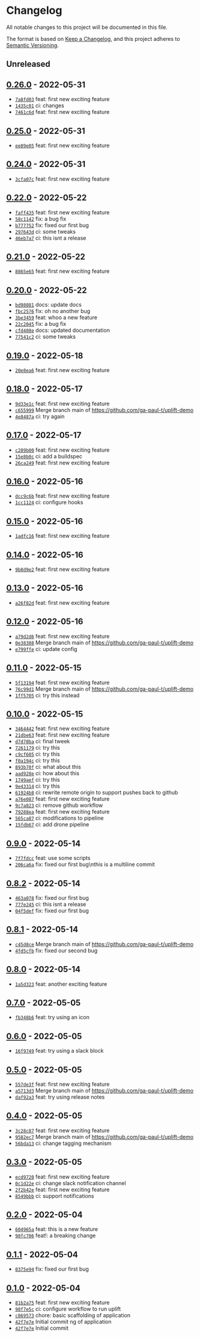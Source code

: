 # Changelog

All notable changes to this project will be documented in this file.

The format is based on [Keep a Changelog](https://keepachangelog.com/en/1.0.0/), and this project adheres to [Semantic Versioning](https://semver.org/spec/v2.0.0.html).

## Unreleased

## [0.26.0](https://github.com/ga-paul-t/uplift-demo/releases/tag/0.26.0) - 2022-05-31

- [`7a8fd03`](https://github.com/ga-paul-t/uplift-demo/commit/7a8fd032c3c7093ea8135634148860b32c24602a) feat: first new exciting feature
- [`1435c01`](https://github.com/ga-paul-t/uplift-demo/commit/1435c01f939d676037c57d7e5d5cbf884de5f9a6) ci: changes
- [`7461c6d`](https://github.com/ga-paul-t/uplift-demo/commit/7461c6da94b0dee40c0f085fd2a7dd204ccf47a8) feat: first new exciting feature

## [0.25.0](https://github.com/ga-paul-t/uplift-demo/releases/tag/0.25.0) - 2022-05-31

- [`ee89e05`](https://github.com/ga-paul-t/uplift-demo/commit/ee89e0594909b4f7e341c5a5e346fce742388150) feat: first new exciting feature

## [0.24.0](https://github.com/ga-paul-t/uplift-demo/releases/tag/0.24.0) - 2022-05-31

- [`3cfa07c`](https://github.com/ga-paul-t/uplift-demo/commit/3cfa07cac53406d2f368f595fc8cd0dc4e7ec821) feat: first new exciting feature

## [0.22.0](https://github.com/ga-paul-t/uplift-demo/releases/tag/0.22.0) - 2022-05-22

- [`faff435`](https://github.com/ga-paul-t/uplift-demo/commit/faff4358526c35489f8f50d23abb90f5b430cf48) feat: first new exciting feature
- [`58c1142`](https://github.com/ga-paul-t/uplift-demo/commit/58c11429336c6810b8a0a508f3a56f99bfee5d66) fix: a bug fix
- [`b777752`](https://github.com/ga-paul-t/uplift-demo/commit/b777752c5e90a197f2255dd51e052cd535f9368a) fix: fixed our first bug
- [`297643d`](https://github.com/ga-paul-t/uplift-demo/commit/297643d47c31a63cf6335b37a6c8de03cc894e10) ci: some tweaks
- [`46eb7a7`](https://github.com/ga-paul-t/uplift-demo/commit/46eb7a758150a0585457e472ebb15096deb89bce) ci: this isnt a release

## [0.21.0](https://github.com/ga-paul-t/uplift-demo/releases/tag/0.21.0) - 2022-05-22

- [`8865e65`](https://github.com/ga-paul-t/uplift-demo/commit/8865e6554f1837c1f172c0f0b4dfe242972d19f8) feat: first new exciting feature

## [0.20.0](https://github.com/ga-paul-t/uplift-demo/releases/tag/0.20.0) - 2022-05-22

- [`bd98081`](https://github.com/ga-paul-t/uplift-demo/commit/bd980811e9d50c1e705f257cd2fbd55437cd6003) docs: update docs
- [`fbc2576`](https://github.com/ga-paul-t/uplift-demo/commit/fbc2576d5872817f70f81f5fb3ebaf12a8a147ba) fix: oh no another bug
- [`3be3459`](https://github.com/ga-paul-t/uplift-demo/commit/3be34598c3424e7ba09a3e04f6b9cda3eea58de2) feat: whoo a new feature
- [`22c2045`](https://github.com/ga-paul-t/uplift-demo/commit/22c20451b4076437b4d8d913183feef1e9217208) fix: a bug fix
- [`cfd408e`](https://github.com/ga-paul-t/uplift-demo/commit/cfd408e346504148942f873f885abc672b55b6fc) docs: updated documentation
- [`77541c2`](https://github.com/ga-paul-t/uplift-demo/commit/77541c294e9eadf806bbd3e539b53ebe87453942) ci: some tweaks

## [0.19.0](https://github.com/ga-paul-t/uplift-demo/releases/tag/0.19.0) - 2022-05-18

- [`20e8ea6`](https://github.com/ga-paul-t/uplift-demo/commit/20e8ea6bea4a64b389d1670712d930bce35024b8) feat: first new exciting feature

## [0.18.0](https://github.com/ga-paul-t/uplift-demo/releases/tag/0.18.0) - 2022-05-17

- [`9d33e1c`](https://github.com/ga-paul-t/uplift-demo/commit/9d33e1c4ea610fd01532938c2273fd1871e9067e) feat: first new exciting feature
- [`c655999`](https://github.com/ga-paul-t/uplift-demo/commit/c655999cbd5812779393ef9d23e6ed0e4fa6303f) Merge branch main of https://github.com/ga-paul-t/uplift-demo
- [`4e8487a`](https://github.com/ga-paul-t/uplift-demo/commit/4e8487a4a460101978050c2e2cc331e7f88aa464) ci: try again

## [0.17.0](https://github.com/ga-paul-t/uplift-demo/releases/tag/0.17.0) - 2022-05-17

- [`c289b00`](https://github.com/ga-paul-t/uplift-demo/commit/c289b0014fe1bf2e3e9dfb7c90324aca1c82c6fe) feat: first new exciting feature
- [`15e8b0c`](https://github.com/ga-paul-t/uplift-demo/commit/15e8b0c0e8906894ace709dbda4fb3806e882539) ci: add a buildspec
- [`26ca249`](https://github.com/ga-paul-t/uplift-demo/commit/26ca24928cb1ea73277a10f699a8f819f05566a3) feat: first new exciting feature

## [0.16.0](https://github.com/ga-paul-t/uplift-demo/releases/tag/0.16.0) - 2022-05-16

- [`dcc9c6b`](https://github.com/ga-paul-t/uplift-demo/commit/dcc9c6ba6af07382cd5ba17a54403470a19274a0) feat: first new exciting feature
- [`1cc1124`](https://github.com/ga-paul-t/uplift-demo/commit/1cc1124ad31b99a2e596fff1c4eaab80ad78e2c0) ci: configure hooks

## [0.15.0](https://github.com/ga-paul-t/uplift-demo/releases/tag/0.15.0) - 2022-05-16

- [`1adfc16`](https://github.com/ga-paul-t/uplift-demo/commit/1adfc16512a2fd33d1fb8cb6cbbe24909db10ad7) feat: first new exciting feature

## [0.14.0](https://github.com/ga-paul-t/uplift-demo/releases/tag/0.14.0) - 2022-05-16

- [`9b8d9e2`](https://github.com/ga-paul-t/uplift-demo/commit/9b8d9e2668f621ef3563ac9211daf9376ebd8ab6) feat: first new exciting feature

## [0.13.0](https://github.com/ga-paul-t/uplift-demo/releases/tag/0.13.0) - 2022-05-16

- [`a26f82d`](https://github.com/ga-paul-t/uplift-demo/commit/a26f82d585988e7e64dec0150a3375f6c1d1dba2) feat: first new exciting feature

## [0.12.0](https://github.com/ga-paul-t/uplift-demo/releases/tag/0.12.0) - 2022-05-16

- [`a79d2d6`](https://github.com/ga-paul-t/uplift-demo/commit/a79d2d665b16605c1eee83d5d16cf8b81babf634) feat: first new exciting feature
- [`0e38308`](https://github.com/ga-paul-t/uplift-demo/commit/0e38308875400d1562d60c6a3e1d63f9da72f5bf) Merge branch main of https://github.com/ga-paul-t/uplift-demo
- [`e799ffe`](https://github.com/ga-paul-t/uplift-demo/commit/e799ffecc869d4730de5a332ff3f730f0f76f4e3) ci: update config

## [0.11.0](https://github.com/ga-paul-t/uplift-demo/releases/tag/0.11.0) - 2022-05-15

- [`5f13194`](https://github.com/ga-paul-t/uplift-demo/commit/5f13194a32f20afcca3b05e5d864e1515eec38a3) feat: first new exciting feature
- [`76c99d1`](https://github.com/ga-paul-t/uplift-demo/commit/76c99d1fceb3802de4976d9d8bc66a88c7118328) Merge branch main of https://github.com/ga-paul-t/uplift-demo
- [`1ff5705`](https://github.com/ga-paul-t/uplift-demo/commit/1ff5705cdea70d867f8fc41d0c20286e607ce5a0) ci: try this instead

## [0.10.0](https://github.com/ga-paul-t/uplift-demo/releases/tag/0.10.0) - 2022-05-15

- [`3464442`](https://github.com/ga-paul-t/uplift-demo/commit/34644424e5e3982c8253262ae78260b80b07bd68) feat: first new exciting feature
- [`21dbe63`](https://github.com/ga-paul-t/uplift-demo/commit/21dbe6359272adf4392cfd3a497444fa102151ee) feat: first new exciting feature
- [`d7d70ba`](https://github.com/ga-paul-t/uplift-demo/commit/d7d70ba4ba0cbafd65ea2d58e0f52135969b3f43) ci: final tweek
- [`7261179`](https://github.com/ga-paul-t/uplift-demo/commit/72611793316a30a48bce9254ce691d76d26d0e60) ci: try this
- [`c9cf605`](https://github.com/ga-paul-t/uplift-demo/commit/c9cf605d676ac860031b0c9981577356562d1123) ci: try this
- [`f0a194c`](https://github.com/ga-paul-t/uplift-demo/commit/f0a194cc7674a341a9783f490c1143d5049f8a17) ci: try this
- [`893b70f`](https://github.com/ga-paul-t/uplift-demo/commit/893b70ff25b755a0467e4b9ca98b17339c3b9bd1) ci: what about this
- [`aad928e`](https://github.com/ga-paul-t/uplift-demo/commit/aad928e3311ebf77f6ccee4bf14df3776c451429) ci: how about this
- [`1749aef`](https://github.com/ga-paul-t/uplift-demo/commit/1749aef99dc81d7c652c22e881b05a5ba8394b14) ci: try this
- [`9e43314`](https://github.com/ga-paul-t/uplift-demo/commit/9e43314529045eb2f938d3f45ca26fc28e5391b4) ci: try this
- [`61924b8`](https://github.com/ga-paul-t/uplift-demo/commit/61924b8771af671a72c7b331968342e94e83ae39) ci: rewrite remote origin to support pushes back to github
- [`a76e087`](https://github.com/ga-paul-t/uplift-demo/commit/a76e08793c3324abe115a264d733804aecf5b0f5) feat: first new exciting feature
- [`9c7a823`](https://github.com/ga-paul-t/uplift-demo/commit/9c7a823f1283f54f32302951fae81e688a0c5c9e) ci: remove github workflow
- [`79288ea`](https://github.com/ga-paul-t/uplift-demo/commit/79288ea16cc3bc7847c75eb932323e3c7541383f) feat: first new exciting feature
- [`565ca87`](https://github.com/ga-paul-t/uplift-demo/commit/565ca87a50fcdbd35d419750fc56e4701a4c3a9b) ci: modifications to pipeline
- [`15fdb67`](https://github.com/ga-paul-t/uplift-demo/commit/15fdb670e5987d686f50dca97f1fd80cc9d99696) ci: add drone pipeline

## [0.9.0](https://github.com/ga-paul-t/uplift-demo/releases/tag/0.9.0) - 2022-05-14

- [`7f7fdcc`](https://github.com/ga-paul-t/uplift-demo/commit/7f7fdcc815d7771e2e7f948fa7812370b5bab31e) feat: use some scripts
- [`206ca6a`](https://github.com/ga-paul-t/uplift-demo/commit/206ca6a5de78a35979696d152efef5b0cb1c2e4b) fix: fixed our first bug\nthis is a multiline commit

## [0.8.2](https://github.com/ga-paul-t/uplift-demo/releases/tag/0.8.2) - 2022-05-14

- [`463a078`](https://github.com/ga-paul-t/uplift-demo/commit/463a0787eb2d04efe69e02e0ea4b15c23f934b5f) fix: fixed our first bug
- [`777e245`](https://github.com/ga-paul-t/uplift-demo/commit/777e245ed429660b14a10838fe8f84d395f54dd3) ci: this isnt a release
- [`04f5def`](https://github.com/ga-paul-t/uplift-demo/commit/04f5def2f7e83138ae4164e2b178a4097589f4c7) fix: fixed our first bug

## [0.8.1](https://github.com/ga-paul-t/uplift-demo/releases/tag/0.8.1) - 2022-05-14

- [`c45d8ce`](https://github.com/ga-paul-t/uplift-demo/commit/c45d8cec438aabe941d2df319ce1333ecf8e9a33) Merge branch main of https://github.com/ga-paul-t/uplift-demo
- [`4fd5cfb`](https://github.com/ga-paul-t/uplift-demo/commit/4fd5cfbb1da25ea29b087fb65c955057f88b6ff2) fix: fixed our second bug

## [0.8.0](https://github.com/ga-paul-t/uplift-demo/releases/tag/0.8.0) - 2022-05-14

- [`1a5d323`](https://github.com/ga-paul-t/uplift-demo/commit/1a5d32336e650ed05260f491c3efec46d219eb9f) feat: another exciting feature

## [0.7.0](https://github.com/ga-paul-t/uplift-demo/releases/tag/0.7.0) - 2022-05-05

- [`fb348b6`](https://github.com/ga-paul-t/uplift-demo/commit/fb348b6eece39e662d226f53e934cd2d153f0f29) feat: try using an icon

## [0.6.0](https://github.com/ga-paul-t/uplift-demo/releases/tag/0.6.0) - 2022-05-05

- [`16f9749`](https://github.com/ga-paul-t/uplift-demo/commit/16f974963a8fb7a5c7fd0004f0b47a06ccad9ab2) feat: try using a slack block

## [0.5.0](https://github.com/ga-paul-t/uplift-demo/releases/tag/0.5.0) - 2022-05-05

- [`557de3f`](https://github.com/ga-paul-t/uplift-demo/commit/557de3f6faaabf2edf3e4f4fc9f3fdfdbe4b93b6) feat: first new exciting feature
- [`a5713d3`](https://github.com/ga-paul-t/uplift-demo/commit/a5713d390dbc9c4d48cba9e02df9adf10602061d) Merge branch main of https://github.com/ga-paul-t/uplift-demo
- [`daf92a3`](https://github.com/ga-paul-t/uplift-demo/commit/daf92a3542c077cd3c06136675739ac3ee96a7e6) feat: try using release notes

## [0.4.0](https://github.com/ga-paul-t/uplift-demo/releases/tag/0.4.0) - 2022-05-05

- [`3c28c87`](https://github.com/ga-paul-t/uplift-demo/commit/3c28c87684ebf1dc2fe27e02c6eba1a2c23ba4d9) feat: first new exciting feature
- [`9582ec7`](https://github.com/ga-paul-t/uplift-demo/commit/9582ec7a81958f1964b6ce816f051774cd4afcf3) Merge branch main of https://github.com/ga-paul-t/uplift-demo
- [`56bda13`](https://github.com/ga-paul-t/uplift-demo/commit/56bda1317d5d1d378efabff8263281f3fcde95f6) ci: change tagging mechanism

## [0.3.0](https://github.com/ga-paul-t/uplift-demo/releases/tag/0.3.0) - 2022-05-05

- [`ecd9720`](https://github.com/ga-paul-t/uplift-demo/commit/ecd972089bece78cb7602c48e615c80a36901696) feat: first new exciting feature
- [`0c1d22e`](https://github.com/ga-paul-t/uplift-demo/commit/0c1d22e56ac21e91f9fe3688d196339b2bae8efb) ci: change slack notification channel
- [`2f2b42e`](https://github.com/ga-paul-t/uplift-demo/commit/2f2b42ef859b7975f26c73badec1f4a12eeb0104) feat: first new exciting feature
- [`8549bbb`](https://github.com/ga-paul-t/uplift-demo/commit/8549bbb62124fb672f37212275f17738e88a3fac) ci: support notifications

## [0.2.0](https://github.com/ga-paul-t/uplift-demo/releases/tag/0.2.0) - 2022-05-04

- [`604965a`](https://github.com/ga-paul-t/uplift-demo/commit/604965a811ec1384272141b8eee69397aac7fdf8) feat: this is a new feature
- [`98fc706`](https://github.com/ga-paul-t/uplift-demo/commit/98fc706313020cd98bf60c9f3bcae57a5abb4a2a) feat!: a breaking change

## [0.1.1](https://github.com/ga-paul-t/uplift-demo/releases/tag/0.1.1) - 2022-05-04

- [`0375e94`](https://github.com/ga-paul-t/uplift-demo/commit/0375e94ea86df7b796942786f68de0cba293428a) fix: fixed our first bug

## [0.1.0](https://github.com/ga-paul-t/uplift-demo/releases/tag/0.1.0) - 2022-05-04

- [`81b2a75`](https://github.com/ga-paul-t/uplift-demo/commit/81b2a75dc2398d1ad7c5210b4e675ddd5fe17be5) feat: first new exciting feature
- [`98f7e5c`](https://github.com/ga-paul-t/uplift-demo/commit/98f7e5c54b21a5be4be5be456211f9496f550def) ci: configure workflow to run uplift
- [`c869573`](https://github.com/ga-paul-t/uplift-demo/commit/c8695730a3cf4b3ca9efafdf7d04ed2fbeb5a45b) chore: basic scaffolding of application
- [`42f7e7e`](https://github.com/ga-paul-t/uplift-demo/commit/42f7e7ee58a1bf3e4231b426e2f0c0d68496532b) Initial commit
ng of application
- [`42f7e7e`](https://github.com/ga-paul-t/uplift-demo/commit/42f7e7ee58a1bf3e4231b426e2f0c0d68496532b) Initial commit
